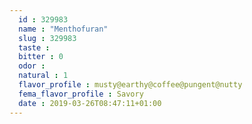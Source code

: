 ```yaml
---
  id : 329983
  name : "Menthofuran"
  slug : 329983
  taste : 
  bitter : 0
  odor : 
  natural : 1
  flavor_profile : musty@earthy@coffee@pungent@nutty
  fema_flavor_profile : Savory
  date : 2019-03-26T08:47:11+01:00
---
```



